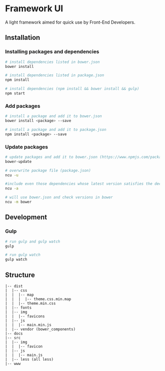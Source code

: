 # Framework UI
A light framework aimed for quick use by Front-End Developers.

## Installation
### Installing packages and dependencies

```sh
# install dependencies listed in bower.json
bower install

# install dependencies listed in package.json
npm install

# install dependencies (npm install && bower install && gulp)
npm start
```

### Add packages

```sh
# install a package and add it to bower.json
bower install <package> --save

# install a package and add it to package.json
npm install <package> --save
```

### Update packages

```sh
# update packages and add it to bower.json (https://www.npmjs.com/package/bower-update)
bower-update

# overwrite package file (package.json)
ncu -u

#include even those dependencies whose latest version satisfies the declared semver dependency (package.json)
ncu -a

# will use bower.json and check versions in bower
ncu -m bower
```

## Development
### Gulp

```sh
# run gulp and gulp watch
gulp

# run gulp watch
gulp watch
```

## Structure

```
|-- dist
|  |-- css
|  |  |-- map
|  |  |  |-- theme.css.min.map
|  |  |-- theme.min.css
|  |-- fonts
|  |-- img
|  |  |-- favicons
|  |-- js
|  |  |-- main.min.js
|  |-- vendor (bower_components)
|-- docs
|-- src
|  |-- img
|  |  |-- favicon
|  |-- js
|  |  |-- main.js
|  |-- less (all less)
|-- www
```

